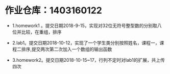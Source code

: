 # 作业仓库：1403160122

+ 1.homework1 。提交日期2018-9-15，实现对32位无符号整型数的分别取八位并比较，在重组，排序

+ 2.lab1。提交日期2018-10-12，实现了一个学生类分别按照姓名，课程一，课程二排序,提交两次第二次加入一个数组的输出函数

+ 3.homework2。提交日期2018-10-15~17，行列不定时对lab1的扩展，共上传四次
